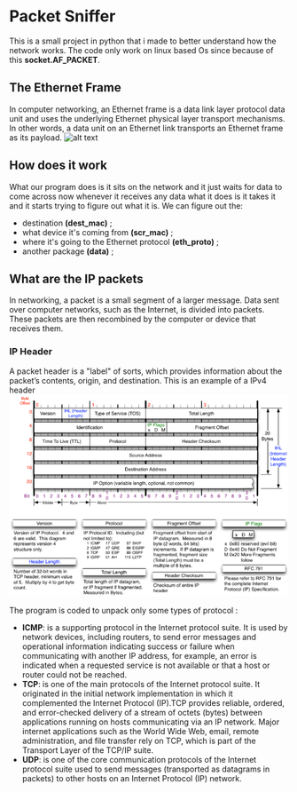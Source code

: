 # Packet Sniffer
This is a small project in python that i made to better understand how the network works. The code only work on linux based Os since because of this **socket.AF_PACKET**. 
## The Ethernet Frame
In computer networking, an Ethernet frame is a data link layer protocol data unit and uses the underlying Ethernet physical layer transport mechanisms. In other words, a data unit on an Ethernet link transports an Ethernet frame as its payload.
![alt text](C\Users\marco\Desktop\Dev_folders\Packet-sniffer\Ethernet_Frame.png)

## How does it work
What our program does is it sits on the network and it just waits for data to come across now
whenever it receives any data what it does is it takes it and it starts trying to figure out what it is. We can figure out the: 
- destination **(dest_mac)** ;
- what device it's coming from **(scr_mac)** ; 
- where it's going to the Ethernet protocol **(eth_proto)** ;
- another package **(data)** ;

## What are the IP packets
In networking, a packet is a small segment of a larger message. Data sent over computer networks, such as the Internet, is divided into packets. These packets are then recombined by the computer or device that receives them.
### IP Header
A packet header is a "label" of sorts, which provides information about the packet’s contents, origin, and destination.
This is an example of a IPv4 header
![alt text](https://github.com/marcocampione/Packet-sniffer/blob/master/Img/IPv4%20header.png)  

The program is coded to unpack only some types of protocol :
- **ICMP**: is a supporting protocol in the Internet protocol suite. It is used by network devices, including routers, to send error messages and operational information indicating success or failure when communicating with another IP address, for example, an error is indicated when a requested service is not available or that a host or router could not be reached.
- **TCP**: is one of the main protocols of the Internet protocol suite. It originated in the initial network implementation in which it complemented the Internet Protocol (IP).TCP provides reliable, ordered, and error-checked delivery of a stream of octets (bytes) between applications running on hosts communicating via an IP network. Major internet applications such as the World Wide Web, email, remote administration, and file transfer rely on TCP, which is part of the Transport Layer of the TCP/IP suite.
- **UDP**: is one of the core communication protocols of the Internet protocol suite used to send messages (transported as datagrams in packets) to other hosts on an Internet Protocol (IP) network.


